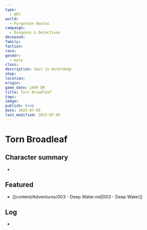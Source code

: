 ```yaml
---
type:
  - NPC
world:
  - Forgotten Realms
campaign:
  - Dungeons & Detectives
deceased: 
family: 
faction: 
race: 
gender:
  - male
class: 
description: Smit in Waterdeep
shop: 
location: 
origin: 
game_date: 1489 DR
title: Torn Broadleaf
tags: 
image: 
publish: true
date: 2025-07-05
last_modified: 2025-07-05
---
```

# Torn Broadleaf

## Character summary
* 

## Featured
- [[content/Adventures/003 - Deep Water.md|003 - Deep Water]]


## Log
* 